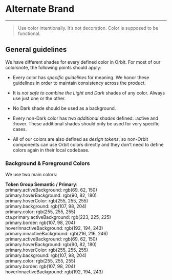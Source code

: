 
# Alternate Brand

---

> Use color intentionally. It’s not decoration. Color is supposed to be functional.

## General guidelines

We have different shades for every defined color in Orbit. For most of our colorsnote, the following points should apply:

- Every color has *specific guidelines* for meaning. We honor these guidelines in order to maintain consistency across the product.

- It is *not safe to combine the Light and Dark* shades of any color. Always use just one or the other.

- No Dark shade should be used as a background.

- Every non-Dark color has *two additional shades* defined: :active and :hover. These additional shades should only be used for very specific cases.

- All of our colors are also defined as *design tokens*, so non-Orbit components can use Orbit colors directly and they don’t need to define colors again in their local codebase.

### Background & Foreground Colors

We use two main colors:

  
**Token Group Semantic / Primary**:    
primary.activeBackground: rgb(69, 62, 150)  
primary.hoverBackground: rgb(90, 82, 180)  
primary.hoverColor: rgb(255, 255, 255)  
primary.background: rgb(107, 98, 204)  
primary.color: rgb(255, 255, 255)  
cta.primary.activeBackground: rgb(223, 225, 225)  
primary.border: rgb(107, 98, 204)  
hoverInnactiveBackground: rgb(192, 194, 243)  
primary.innactiveBackground: rgb(216, 216, 246)  
primary.activeBackground: rgb(69, 62, 150)  
primary.hoverBackground: rgb(90, 82, 180)  
primary.hoverColor: rgb(255, 255, 255)  
primary.background: rgb(107, 98, 204)  
primary.color: rgb(255, 255, 255)  
primary.border: rgb(107, 98, 204)  
hoverInnactiveBackground: rgb(192, 194, 243)  
